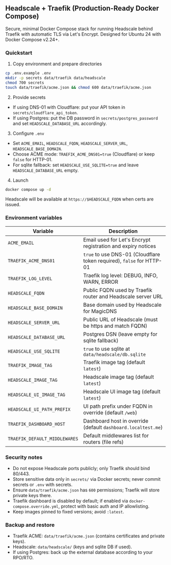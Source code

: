 ## Headscale + Traefik (Production-Ready Docker Compose)

Secure, minimal Docker Compose stack for running Headscale behind Traefik with automatic TLS via Let's Encrypt. Designed for Ubuntu 24 with Docker Compose v2.24+.


### Quickstart

1) Copy environment and prepare directories

```bash
cp .env.example .env
mkdir -p secrets data/traefik data/headscale
chmod 700 secrets
touch data/traefik/acme.json && chmod 600 data/traefik/acme.json
```

2) Provide secrets

- If using DNS-01 with Cloudflare: put your API token in `secrets/cloudflare_api_token`.
- If using Postgres: put the DB password in `secrets/postgres_password` and set `HEADSCALE_DATABASE_URL` accordingly.

3) Configure `.env`

- Set `ACME_EMAIL`, `HEADSCALE_FQDN`, `HEADSCALE_SERVER_URL`, `HEADSCALE_BASE_DOMAIN`.
- Choose ACME mode: `TRAEFIK_ACME_DNS01=true` (Cloudflare) or keep `false` for HTTP-01.
- For sqlite fallback: set `HEADSCALE_USE_SQLITE=true` and leave `HEADSCALE_DATABASE_URL` empty.

4) Launch

```bash
docker compose up -d
```

Headscale will be available at `https://$HEADSCALE_FQDN` when certs are issued.

### Environment variables

| Variable | Description |
|---|---|
| `ACME_EMAIL` | Email used for Let's Encrypt registration and expiry notices |
| `TRAEFIK_ACME_DNS01` | `true` to use DNS-01 (Cloudflare token required), `false` for HTTP-01 |
| `TRAEFIK_LOG_LEVEL` | Traefik log level: DEBUG, INFO, WARN, ERROR |
| `HEADSCALE_FQDN` | Public FQDN used by Traefik router and Headscale server URL |
| `HEADSCALE_BASE_DOMAIN` | Base domain used by Headscale for MagicDNS |
| `HEADSCALE_SERVER_URL` | Public URL of Headscale (must be https and match FQDN) |
| `HEADSCALE_DATABASE_URL` | Postgres DSN (leave empty for sqlite fallback) |
| `HEADSCALE_USE_SQLITE` | `true` to use sqlite at `data/headscale/db.sqlite` |
| `TRAEFIK_IMAGE_TAG` | Traefik image tag (default `latest`) |
| `HEADSCALE_IMAGE_TAG` | Headscale image tag (default `latest`) |
| `HEADSCALE_UI_IMAGE_TAG` | Headscale UI image tag (default `latest`) |
| `HEADSCALE_UI_PATH_PREFIX` | UI path prefix under FQDN in override (default `/web`) |
| `TRAEFIK_DASHBOARD_HOST` | Dashboard host in override (default `dashboard.localtest.me`) |
| `TRAEFIK_DEFAULT_MIDDLEWARES` | Default middlewares list for routers (file refs) |

### Security notes

- Do not expose Headscale ports publicly; only Traefik should bind 80/443.
- Store sensitive data only in `secrets/` via Docker secrets; never commit secrets or `.env` with secrets.
- Ensure `data/traefik/acme.json` has `600` permissions; Traefik will store private keys there.
- Traefik dashboard is disabled by default; if enabled via `docker-compose.override.yml`, protect with basic auth and IP allowlisting.
- Keep images pinned to fixed versions; avoid `:latest`.

### Backup and restore

- Traefik ACME: `data/traefik/acme.json` (contains certificates and private keys).
- Headscale: `data/headscale/` (keys and sqlite DB if used).
- If using Postgres: back up the external database according to your RPO/RTO.
